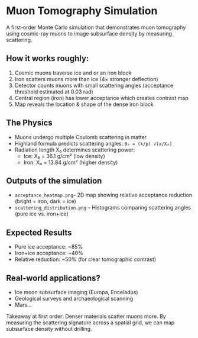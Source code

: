 # Muon Tomography Simulation

A first-order Monte Carlo simulation that demonstrates muon tomography using cosmic-ray muons to image subsurface density by measuring scattering.

## How it works roughly:

1. Cosmic muons traverse ice and or an iron block
2. Iron scatters muons more than ice (4× stronger deflection)
3. Detector counts muons with small scattering angles (acceptance threshold estimated at 0.03 rad)
4. Central region (iron) has lower acceptance which creates contrast map
5. Map reveals the location & shape of the dense iron block

## The Physics

- Muons undergo multiple Coulomb scattering in matter
- Highland formula predicts scattering angles: `θ₀ = (k/p) √(x/X₀)`
- Radiation length X₀ determines scattering power:
  - Ice: X₀ = 36.1 g/cm² (low density)
  - Iron: X₀ = 13.84 g/cm² (higher density)


## Outputs of the simulation

- `acceptance_heatmap.png`– 2D map showing relative acceptance reduction (bright = iron, dark = ice)
- `scattering_distribution.png` – Histograms comparing scattering angles (pure ice vs. iron+ice)

## Expected Results

- Pure ice acceptance: ~85%
- Iron+ice acceptance: ~40%
- Relative reduction: ~50% (for clear tomographic contrast)

## Real-world applications?

- Ice moon subsurface imaging (Europa, Enceladus)
- Geological surveys and archaeological scanning
- Mars...


Takeaway at first order: Denser materials scatter muons more. By measuring the scattering signature across a spatial grid, we can map subsurface density without drilling.
